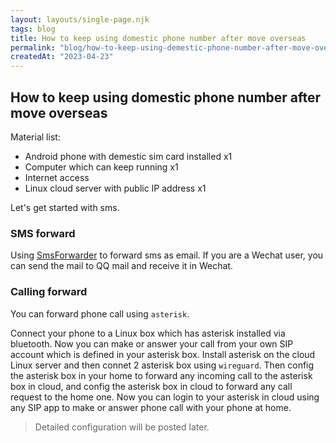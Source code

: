 ```yaml
---
layout: layouts/single-page.njk
tags: blog
title: How to keep using domestic phone number after move overseas
permalink: "blog/how-to-keep-using-demestic-phone-number-after-move-overseas.html"
createdAt: "2023-04-23"
---
```


## How to keep using domestic phone number after move overseas

Material list:

- Android phone with demestic sim card installed x1
- Computer which can keep running x1
- Internet access
- Linux cloud server with public IP address x1

Let's get started with sms.

### SMS forward

Using [SmsForwarder](https://github.com/pppscn/SmsForwarder) to forward sms as email. If you are a Wechat user, you can send the mail to QQ mail and receive it in Wechat.

### Calling forward

You can forward phone call using `asterisk`.

Connect your phone to a Linux box which has asterisk installed via bluetooth. Now you can make or answer your call from your own SIP account which is defined in your asterisk box. Install asterisk on the cloud Linux server and then connet 2 asterisk box using `wireguard`. Then config the asterisk box in your home to forward any incoming call to the asterisk box in cloud, and config the asterisk box in cloud to forward any call request to the home one. Now you can login to your asterisk in cloud using any SIP app to make or answer phone call with your phone at home.

> Detailed configuration will be posted later.
